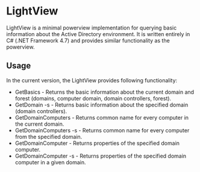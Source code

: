 # LightView
LightView is a minimal powerview implementation for querying basic information about the Active Directory environment. 
It is written entirely in C# (.NET Framework 4.7) and provides similar functionality as the powerview. 

## Usage 

In the current version, the LightView provides following functionality: 
- GetBasics - Returns the basic information about the current domain and forest (domains, computer domain, domain controllers, forest). 
- GetDomain -s <domainName> - Returns basic information about the specified domain (domain controllers). 
- GetDomainComputers - Returns common name for every computer in the current domain. 
- GetDomainComputers -s <domainServer> - Returns common name for every computer from the specified domain. 
- GetDomainComputer <computerName> - Returns properties of the specified domain computer. 
- GetDomainComputer <computerName> -s <domainServer> - Returns properties of the specified domain computer in a given domain. 